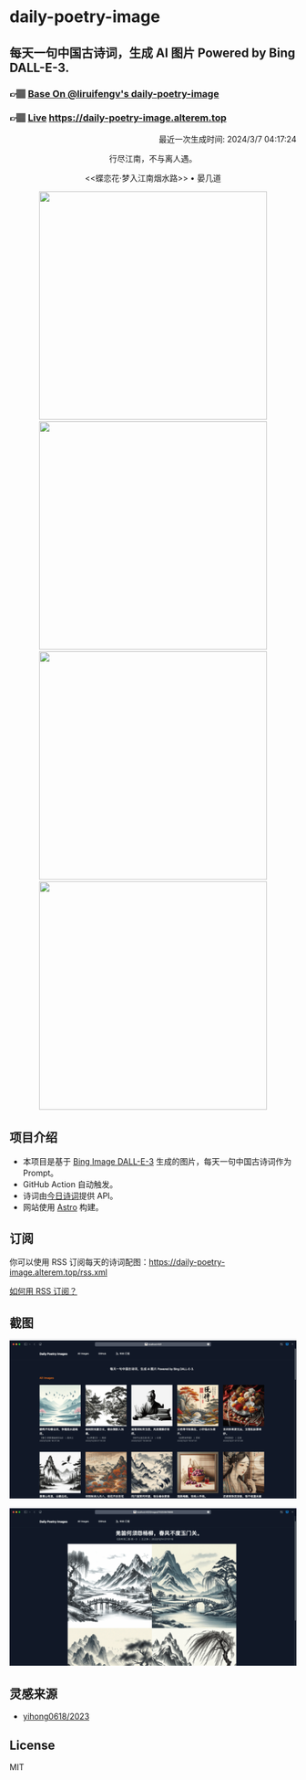 
# daily-poetry-image

## 每天一句中国古诗词，生成 AI 图片 Powered by Bing DALL-E-3.

### 👉🏽 [Base On @liruifengv's daily-poetry-image](https://github.com/liruifengv/daily-poetry-image)

### 👉🏽 [Live](https://daily-poetry-image.alterem.top/) https://daily-poetry-image.alterem.top

<p align="right">
  最近一次生成时间: 2024/3/7 04:17:24
</p>
<p align="center">
行尽江南，不与离人遇。
</p>
<p align="center">
<<蝶恋花·梦入江南烟水路>> • 晏几道
</p>
<p align="center">
<img src="https://tse3.mm.bing.net/th/id/OIG3.HS.oEvWzsMcW7HIhvYz5" height="400" width="400" />
<img src="https://tse4.mm.bing.net/th/id/OIG3.6yI8vU2oL.DdfP4Z73H_" height="400" width="400" />
<img src="https://tse1.mm.bing.net/th/id/OIG3.Lv0BUtTIBc9pdPoS1ry6" height="400" width="400" />
<img src="https://tse1.mm.bing.net/th/id/OIG3.g0i6z4MsfdgUAvRtuEtS" height="400" width="400" />
</p>

## 项目介绍

-   本项目是基于 [Bing Image DALL-E-3](https://www.bing.com/images/create) 生成的图片，每天一句中国古诗词作为 Prompt。
-   GitHub Action 自动触发。
-   诗词由[今日诗词](https://www.jinrishici.com/)提供 API。
-   网站使用 [Astro](https://astro.build) 构建。

## 订阅

你可以使用 RSS 订阅每天的诗词配图：https://daily-poetry-image.alterem.top/rss.xml

[如何用 RSS 订阅？](https://zhuanlan.zhihu.com/p/55026716)

## 截图

![图片列表](./screenshots/Snipaste_2023-12-28_21-00-26.png)

![图片详情](./screenshots/Snipaste_2023-12-28_21-00-53.png)

## 灵感来源

-   [yihong0618/2023](https://github.com/yihong0618/2023)

## License

MIT
